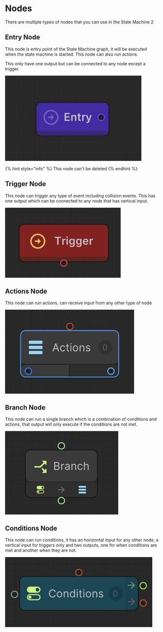 # Nodes

There are multiple types of nodes that you can use in the State Machine 2

## Entry Node

This node is entry point of the State Machine graph, it will be executed when the state machine is started. This node can also run actions.

This only have one output but can be connected to any node except a trigger.

<img src="../../../.gitbook/assets/image (28).png" alt="" data-size="original">

{% hint style="info" %}
This node can't be deleted
{% endhint %}

## Trigger Node

This node can trigger any type of event including collision events. This has one output which can be connected to any node that has vertical input.

![](<../../../.gitbook/assets/image (68).png>)

## Actions Node

This node can run actions, can receive input from any other type of node

![](<../../../.gitbook/assets/image (18).png>)

## Branch Node

This node can run a single branch which is a combination of conditions and actions, that output will only execute if the conditions are not met.

![](<../../../.gitbook/assets/image (15).png>)

## Conditions Node

This node can run conditions, it has an horizontal input for any other node, a vertical input for triggers only and two outputs, one for when conditions are met and another when they are not.

![](<../../../.gitbook/assets/image (34).png>)
